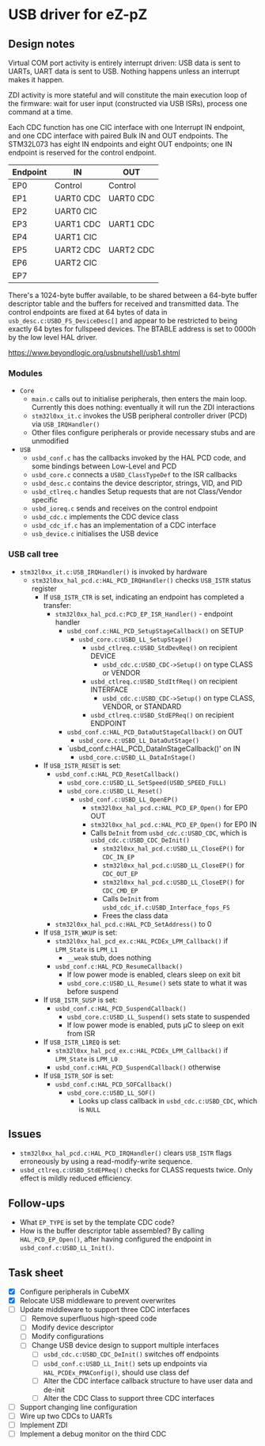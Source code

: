 # USB driver for eZ-pZ

## Design notes

Virtual COM port activity is entirely interrupt driven: USB data is sent to UARTs, UART data is sent to USB. Nothing happens unless an interrupt makes it happen.

ZDI activity is more stateful and will constitute the main execution loop of the firmware: wait for user input (constructed via USB ISRs), process one command at a time.

Each CDC function has one CIC interface with one Interrupt IN endpoint, and one CDC interface with paired Bulk IN and OUT endpoints. The STM32L073 has eight IN endpoints and eight OUT endpoints; one IN endpoint is reserved for the control endpoint.

| Endpoint      | IN            | OUT           |
| ------------- | ------------- | ------------- |
| EP0           | Control       | Control       |
| EP1           | UART0 CDC     | UART0 CDC     |
| EP2           | UART0 CIC     |               |
| EP3           | UART1 CDC     | UART1 CDC     |
| EP4           | UART1 CIC     |               |
| EP5           | UART2 CDC     | UART2 CDC     |
| EP6           | UART2 CIC     |               |
| EP7           |               |               |

There's a 1024-byte buffer available, to be shared between a 64-byte buffer descriptor table and the buffers for received and transmitted data. The control endpoints are fixed at 64 bytes of data in `usb_desc.c:USBD_FS_DeviceDesc[]` and appear to be restricted to being exactly 64 bytes for fullspeed devices. The BTABLE address is set to 0000h by the low level HAL driver.

https://www.beyondlogic.org/usbnutshell/usb1.shtml

### Modules

  - `Core`
      - `main.c` calls out to initialise peripherals, then enters the main loop. Currently this does nothing: eventually it will run the ZDI interactions
      - `stm32l0xx_it.c` invokes the USB peripheral controller driver (PCD) via `USB_IRQHandler()`
      - Other files configure peripherals or provide necessary stubs and are unmodified
  - `USB`
      - `usbd_conf.c` has the callbacks invoked by the HAL PCD code, and some bindings between Low-Level and PCD
      - `usbd_core.c` connects a `USBD_ClassTypeDef` to the ISR callbacks
      - `usbd_desc.c` contains the device descriptor, strings, VID, and PID
      - `usbd_ctlreq.c` handles Setup requests that are not Class/Vendor specific
      - `usbd_ioreq.c` sends and receives on the control endpoint
      - `usbd_cdc.c` implements the CDC device class
      - `usbd_cdc_if.c` has an implementation of a CDC interface
      - `usb_device.c` initialises the USB device

### USB call tree

  - `stm32l0xx_it.c:USB_IRQHandler()` is invoked by hardware
      - `stm32l0xx_hal_pcd.c:HAL_PCD_IRQHandler()` checks `USB_ISTR` status register
          - If `USB_ISTR_CTR` is set, indicating an endpoint has completed a transfer:
              - `stm32l0xx_hal_pcd.c:PCD_EP_ISR_Handler()` - endpoint handler
                  - `usbd_conf.c:HAL_PCD_SetupStageCallback()` on SETUP
                      - `usbd_core.c:USBD_LL_SetupStage()`
                          - `usbd_ctlreq.c:USBD_StdDevReq()` on recipient DEVICE
                              - `usbd_cdc.c:USBD_CDC->Setup()` on type CLASS or VENDOR
                          - `usbd_ctlreq.c:USBD_StdItfReq()` on recipient INTERFACE
                              - `usbd_cdc.c:USBD_CDC->Setup()` on type CLASS, VENDOR, or STANDARD
                          - `usbd_ctlreq.c:USBD_StdEPReq()` on recipient ENDPOINT
                  - `usbd_conf.c:HAL_PCD_DataOutStageCallback()` on OUT
                      - `usbd_core.c:USBD_LL_DataOutStage()`
                  - `usbd_conf.c:HAL_PCD_DataInStageCallback()' on IN
                      - `usbd_core.c:USBD_LL_DataInStage()`
          - If `USB_ISTR_RESET` is set:
              - `usbd_conf.c:HAL_PCD_ResetCallback()`
                  - `usbd_core.c:USBD_LL_SetSpeed(USBD_SPEED_FULL)`
                  - `usbd_core.c:USBD_LL_Reset()`
                      - `usbd_conf.c:USBD_LL_OpenEP()`
                          - `stm32l0xx_hal_pcd.c:HAL_PCD_EP_Open()` for EP0 OUT
                          - `stm32l0xx_hal_pcd.c:HAL_PCD_EP_Open()` for EP0 IN
                          - Calls `DeInit` from `usbd_cdc.c:USBD_CDC`, which is `usbd_cdc.c:USBD_CDC_DeInit()`
                              - `stm32l0xx_hal_pcd.c:USBD_LL_CloseEP()` for `CDC_IN_EP`
                              - `stm32l0xx_hal_pcd.c:USBD_LL_CloseEP()` for `CDC_OUT_EP`
                              - `stm32l0xx_hal_pcd.c:USBD_LL_CloseEP()` for `CDC_CMD_EP`
                              - Calls `DeInit` from `usbd_cdc_if.c:USBD_Interface_fops_FS`
                              - Frees the class data
              - `stm32l0xx_hal_pcd.c:HAL_PCD_SetAddress()` to 0
          - If `USB_ISTR_WKUP` is set:
              - `stm32l0xx_hal_pcd_ex.c:HAL_PCDEx_LPM_Callback()` if `LPM_State` is `LPM_L1`
                  - `__weak` stub, does nothing
              - `usbd_conf.c:HAL_PCD_ResumeCallback()`
                  - If low power mode is enabled, clears sleep on exit bit
                  - `usbd_core.c:USBD_LL_Resume()` sets state to what it was before suspend
          - If `USB_ISTR_SUSP` is set:
              - `usbd_conf.c:HAL_PCD_SuspendCallback()`
                  - `usbd_core.c:USBD_LL_Suspend()` sets state to suspended
                  - If low power mode is enabled, puts µC to sleep on exit from ISR
          - If `USB_ISTR_L1REQ` is set:
              - `stm32l0xx_hal_pcd_ex.c:HAL_PCDEx_LPM_Callback()` if `LPM_State` is `LPM_L0`
              - `usbd_conf.c:HAL_PCD_SuspendCallback()` otherwise
          - If `USB_ISTR_SOF` is set:
              - `usbd_conf.c:HAL_PCD_SOFCallback()`
                  - `usbd_core.c:USBD_LL_SOF()`
                      - Looks up class callback in `usbd_cdc.c:USBD_CDC`, which is `NULL`

## Issues

  - `stm32l0xx_hal_pcd.c:HAL_PCD_IRQHandler()` clears `USB_ISTR` flags erroneously by using a read-modify-write sequence.
  - `usbd_ctlreq.c:USBD_StdEPReq()` checks for CLASS requests twice. Only effect is mildly reduced efficiency.

## Follow-ups

  - What `EP_TYPE` is set by the template CDC code? 
  - How is the buffer descriptor table assembled? By calling `HAL_PCD_EP_Open()`, after having configured the endpoint in `usbd_conf.c:USBD_LL_Init()`.

## Task sheet

  - [x] Configure peripherals in CubeMX
  - [x] Relocate USB middleware to prevent overwrites
  - [ ] Update middleware to support three CDC interfaces
      - [ ] Remove superfluous high-speed code
      - [ ] Modify device descriptor
      - [ ] Modify configurations
      - [ ] Change USB device design to support multiple interfaces
          - [ ] `usbd_cdc.c:USBD_CDC_DeInit()` switches off endpoints
          - [ ] `usbd_conf.c:USBD_LL_Init()` sets up endpoints via `HAL_PCDEx_PMAConfig()`, should use class def
          - [ ] Alter the CDC interface callback structure to have user data and de-init
          - [ ] Alter the CDC Class to support three CDC interfaces
  - [ ] Support changing line configuration
  - [ ] Wire up two CDCs to UARTs
  - [ ] Implement ZDI
  - [ ] Implement a debug monitor on the third CDC
